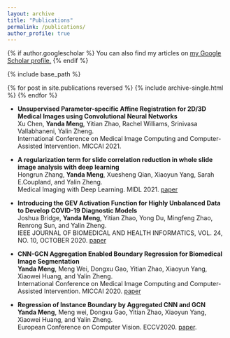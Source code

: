 ```yaml
---
layout: archive
title: "Publications"
permalink: /publications/
author_profile: true
---
```


{% if author.googlescholar %}
  You can also find my articles on <u><a href="{{author.googlescholar}}">my Google Scholar profile</a>.</u>
{% endif %}

{% include base_path %}

{% for post in site.publications reversed %}
  {% include archive-single.html %}
{% endfor %}
+ **Unsupervised Parameter-specific Affine Registration for 2D/3D Medical Images using Convolutional Neural Networks**  
Xu Chen,  **Yanda Meng**, Yitian Zhao, Rachel Williams, Srinivasa Vallabhaneni, Yalin Zheng.    
International Conference on Medical Image Computing and Computer-Assisted Intervention. MICCAI 2021.

+ **A regularization term for slide correlation reduction in whole slide image analysis with deep learning**  
Hongrun Zhang, **Yanda Meng**, Xuesheng Qian, Xiaoyun Yang, Sarah E.Coupland, and Yalin Zheng.  
Medical Imaging with Deep Learning. MIDL 2021. [paper](https://openreview.net/forum?id=2vCFIoWDS6E)

+ **Introducing the GEV Activation Function for Highly Unbalanced Data to Develop COVID-19 Diagnostic Models**  
Joshua Bridge, **Yanda Meng**, Yitian Zhao, Yong Du, Mingfeng Zhao, Renrong Sun, and Yalin Zheng.  
IEEE JOURNAL OF BIOMEDICAL AND HEALTH INFORMATICS, VOL. 24, NO. 10, OCTOBER 2020. [paper](https://ieeexplore.ieee.org/document/9151288)

+ **CNN-GCN Aggregation Enabled Boundary Regression for Biomedical Image Segmentation**  
**Yanda Meng**, Meng Wei, Dongxu Gao, Yitian Zhao, Xiaoyun Yang, Xiaowei Huang, and Yalin Zheng.  
International Conference on Medical Image Computing and Computer-Assisted Intervention. MICCAI 2020. [paper](https://www.springerprofessional.de/en/cnn-gcn-aggregation-enabled-boundary-regression-for-biomedical-i/18443174)

+ **Regression of Instance Boundary by Aggregated CNN and GCN**  
**Yanda Meng**, Meng wei, Dongxu Gao, Yitian Zhao, Xiaoyun Yang, Xiaowei Huang, and Yalin Zheng.  
European Conference on Computer Vision. ECCV2020. [paper](https://www.springerprofessional.de/en/cnn-gcn-aggregation-enabled-boundary-regression-for-biomedical-i/18443174).









